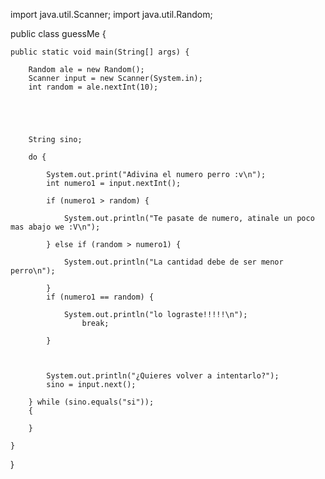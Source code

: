 import java.util.Scanner;
import java.util.Random;

public class guessMe {

    public static void main(String[] args) {

        Random ale = new Random();
        Scanner input = new Scanner(System.in);
        int random = ale.nextInt(10);
       
        
       

       
        String sino;

        do {

            System.out.print("Adivina el numero perro :v\n");
            int numero1 = input.nextInt();

            if (numero1 > random) {

                System.out.println("Te pasate de numero, atinale un poco mas abajo we :V\n");
                    
            } else if (random > numero1) {

                System.out.println("La cantidad debe de ser menor perro\n");
                            
            }
            if (numero1 == random) {

                System.out.println("lo lograste!!!!!\n");
                    break;
                
            }
            
            
         
            System.out.println("¿Quieres volver a intentarlo?");
            sino = input.next();

        } while (sino.equals("si"));
        {

        }

    }

}
